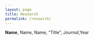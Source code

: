 ```yaml
---
layout: page
title: Research
permalink: /research/
---
```


**Name**, Name, Name, "Title", _Journal_,Year
